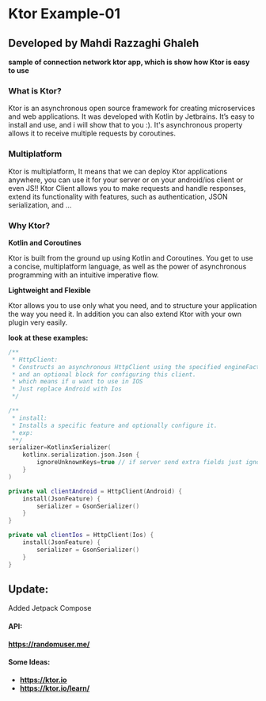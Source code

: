 # Ktor Example-01

## Developed by Mahdi Razzaghi Ghaleh

**sample of connection network ktor app, which is show how Ktor is easy to use**

### What is Ktor?

Ktor is an asynchronous open source framework for creating microservices and web applications. 
It was developed with Kotlin by Jetbrains.
It’s easy to install and use, and i will show that to you :). 
It's asynchronous property allows it to receive multiple requests by coroutines.

### Multiplatform

Ktor is multiplatform,
It means that we can deploy Ktor applications anywhere,
you can use it for your server or on your android/ios client or even JS!!
Ktor Client allows you to make requests and handle responses, extend its functionality with features,
such as authentication, JSON serialization, and ...

### Why Ktor?

**Kotlin and Coroutines**

Ktor is built from the ground up using Kotlin and Coroutines. 
You get to use a concise, multiplatform language, 
as well as the power of asynchronous programming with an intuitive imperative flow.

**Lightweight and Flexible**

Ktor allows you to use only what you need, 
and to structure your application the way you need it.
In addition you can also extend Ktor with your own plugin very easily.

**look at these examples:**

```kotlin
/**
 * HttpClient:
 * Constructs an asynchronous HttpClient using the specified engineFactory
 * and an optional block for configuring this client.
 * which means if u want to use in IOS
 * Just replace Android with Ios
 */

/**
 * install:
 * Installs a specific feature and optionally configure it.
 * exp:
 **/ 
serializer=KotlinxSerializer(
    kotlinx.serialization.json.Json {
        ignoreUnknownKeys=true // if server send extra fields just ignore
    }
)

private val clientAndroid = HttpClient(Android) {
    install(JsonFeature) {
        serializer = GsonSerializer()
    }
}

private val clientIos = HttpClient(Ios) {
    install(JsonFeature) {
        serializer = GsonSerializer()
    }
}
```

## Update:

Added Jetpack Compose

#### API:

**https://randomuser.me/**

#### Some Ideas:

- **https://ktor.io**
- **https://ktor.io/learn/**
